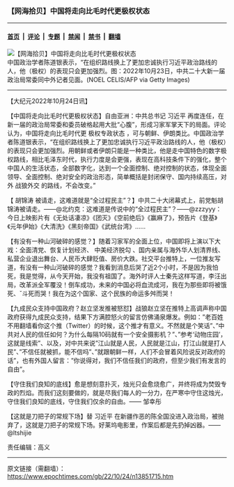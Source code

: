 ### 【网海拾贝】中国将走向比毛时代更极权状态

---

#### [首页](../../../..?n13851715) &nbsp;|&nbsp; [评论](../../../../../epoch-comment?n13851715) &nbsp;|&nbsp; [专题](../../../../../epoch-special?n13851715) &nbsp;|&nbsp; [禁闻](../../../../../epoch-news?n13851715) &nbsp;|&nbsp; [禁书](../../../../../books?n13851715) &nbsp;|&nbsp; [翻墙](https://github.com/gfw-breaker/nogfw/blob/master/README.md?n13851715)


<div><img alt="【网海拾贝】中国将走向比毛时代更极权状态" class="attachment-djy_600_400 size-djy_600_400 wp-post-image" src="https://i.epochtimes.com/assets/uploads/2022/10/id13851730-GettyImages-1244160743-1--600x400.jpeg"/>
<div class="caption">
 中国政治学者陈道银表示，“在组织路线换上了更加忠诚执行习近平政治路线的人，他（极权）的表现只会更加强烈。图：2022年10月23日，中共二十大新一届政治局常委同中外记者见面。(NOEL CELIS/AFP via Getty Images)
</div></div><hr/><div class="post_content" id="artbody" itemprop="articleBody">
 <!-- article content begin -->
 <p>
  【大纪元2022年10月24日讯】
 </p>
 <p>
  【中国将走向比毛时代更极权状态】自由亚洲：中共总书记
  <ok href="https://www.epochtimes.com/gb/tag/%E4%B9%A0%E8%BF%91%E5%B9%B3.html">
   习近平
  </ok>
  再度连任，在新一届的政治局常委和委员破格起用大批“心腹”，形成习家军掌天下的局面。评论认为，中国将走向比毛时代更
  <ok href="https://www.epochtimes.com/gb/tag/%E6%9E%81%E6%9D%83%E4%B8%93%E6%94%BF%E7%8A%B6%E6%80%81.html">
   极权专政状态
  </ok>
  ，可与朝鲜、伊朗类比。中国政治学者陈道银表示，“在组织路线换上了更加忠诚执行习近平政治路线的人，他（极权）的表现只会更加强烈。用朝鲜或者伊朗只能是一种类比，他是走中国特色的数字极权路线，相比毛泽东时代，执行力度是会更强，表现在高科技条件下的强化，整个中国人的生活状态，全部数字化，达到一个全面控制、绝对控制的状态，体现全面领导、全面控制、绝对安全的政治形态，简单概括是封闭保守、国内持续高压，对外
  <ok href="https://www.epochtimes.com/gb/tag/%E6%88%98%E7%8B%BC%E5%A4%96%E4%BA%A4.html">
   战狼外交
  </ok>
  的路线，不会改变。”
 </p>
 <p>
  【
  <ok href="https://www.epochtimes.com/gb/tag/%E8%83%A1%E9%94%A6%E6%B6%9B.html">
   胡锦涛
  </ok>
  被请走，这难道就是“全过程民主”？】中共二十大闭幕式上，前党魁胡锦涛被请走。——@北约克：这难道是传说中的“全过程民主”？——@zzzyyy：今日上映影片有《无处话凄凉》《团灭》《空前绝后》《赢麻了》，预告片《登基》《元年伊始》《大清洗》《黑刻帝国》《武统台湾》……
 </p>
 <p>
  【有没有一种山河破碎的感觉？】随着习家军的全面上位，中国即将上演以下大戏：全面清党、恢复计划经济、
  <ok href="https://www.epochtimes.com/gb/tag/%E4%B8%AD%E7%BE%8E%E7%BB%8F%E6%B5%8E%E8%84%B1%E5%8B%BE.html">
   中美经济脱勾
  </ok>
  、国内亲属与海外华人划清界线、私营企业退出舞台、人民币大肆贬值、房价大跌。社交平台推特上，一位推友写道，有没有一种山河破碎的感觉？我看到消息后哭了近2个小时，不是因为我怕死，我是觉得，从今天开始，我没有祖国了。海外时评人士秦先这样写道，李汪出局，改革派全军覆没！倒车成功，未来的中国必将血流成河，我在为那些即将被饿死、ˇ斗死而哭！我在为这个国家、这个民族的命运多舛而哭！
 </p>
 <p>
  【九成民众支持中国政府？赵立坚发推被怒怼】战狼赵立坚在推特上高调声称中国政府获得九成民众支持，结果下方满腔怒火的留言仿佛涌泉爆发。例如：”老百姓不用翻墙看你这个推（Twitter）的时候，这个推才有意义。不然就是个笑话”、”中共对人民的信任如何？为什么每隔10码就有一个安全摄影机？”、”参考‘动物庄园’，这就是线索”、以及，对中共来说”江山就是人民，人民就是江山，打江山就是打人民”、”不信任就被抓，能不信吗”、”就跟朝鲜一样，人们不会冒着风险说反对政府的话”，也有外国人留言：”你说得对，我们不信任我们的政府，但至少我们有发言的自由”。
 </p>
 <p>
  【守住我们良知的底线】愈是想刻意扑灭，烛光只会愈烧愈广，并终将成为焚毁专政的烈焰。而我们这刻要做的，就是尽我们每人的一分力，在严寒中守住这烛光，守住我们良知的底线，守住我们仅余的自由。—— 邹幸彤
 </p>
 <p>
  【这就是刀把子的常规下场】替
  <ok href="https://www.epochtimes.com/gb/tag/%E4%B9%A0%E8%BF%91%E5%B9%B3.html">
   习近平
  </ok>
  在新疆作恶的陈全国没进入政治局，被抛弃了，这就是刀把子的常规下场。好莱坞电影里，作案后都是先扔掉凶器。——@ltshijie
 </p>
 <p>
  责任编辑：高义
 </p>
 <!-- article content end -->
 <div id="below_article_ad">
 </div>
</div>


---

原文链接（需翻墙）：https://www.epochtimes.com/gb/22/10/24/n13851715.htm